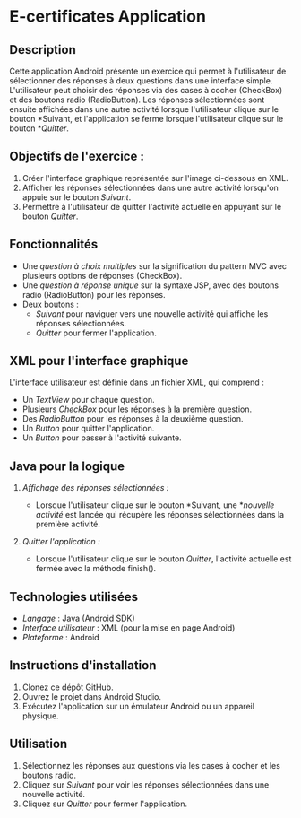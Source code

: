 # E-certificates Application

## Description
Cette application Android présente un exercice qui permet à l'utilisateur de sélectionner des réponses à deux questions dans une interface simple. L'utilisateur peut choisir des réponses via des cases à cocher (CheckBox) et des boutons radio (RadioButton). Les réponses sélectionnées sont ensuite affichées dans une autre activité lorsque l'utilisateur clique sur le bouton *Suivant, et l'application se ferme lorsque l'utilisateur clique sur le bouton **Quitter*.

## Objectifs de l'exercice :
1. Créer l'interface graphique représentée sur l'image ci-dessous en XML.
2. Afficher les réponses sélectionnées dans une autre activité lorsqu'on appuie sur le bouton *Suivant*.
3. Permettre à l'utilisateur de quitter l'activité actuelle en appuyant sur le bouton *Quitter*.

## Fonctionnalités
- Une *question à choix multiples* sur la signification du pattern MVC avec plusieurs options de réponses (CheckBox).
- Une *question à réponse unique* sur la syntaxe JSP, avec des boutons radio (RadioButton) pour les réponses.
- Deux boutons :
  - *Suivant* pour naviguer vers une nouvelle activité qui affiche les réponses sélectionnées.
  - *Quitter* pour fermer l'application.

## XML pour l'interface graphique

L'interface utilisateur est définie dans un fichier XML, qui comprend :
- Un *TextView* pour chaque question.
- Plusieurs *CheckBox* pour les réponses à la première question.
- Des *RadioButton* pour les réponses à la deuxième question.
- Un *Button* pour quitter l'application.
- Un *Button* pour passer à l'activité suivante.

## Java pour la logique

1. *Affichage des réponses sélectionnées :*
   - Lorsque l'utilisateur clique sur le bouton *Suivant, une **nouvelle activité* est lancée qui récupère les réponses sélectionnées dans la première activité.
  
2. *Quitter l'application :*
   - Lorsque l'utilisateur clique sur le bouton *Quitter*, l'activité actuelle est fermée avec la méthode finish().


## Technologies utilisées
- *Langage* : Java (Android SDK)
- *Interface utilisateur* : XML (pour la mise en page Android)
- *Plateforme* : Android

## Instructions d'installation
1. Clonez ce dépôt GitHub.
2. Ouvrez le projet dans Android Studio.
3. Exécutez l'application sur un émulateur Android ou un appareil physique.

## Utilisation
1. Sélectionnez les réponses aux questions via les cases à cocher et les boutons radio.
2. Cliquez sur *Suivant* pour voir les réponses sélectionnées dans une nouvelle activité.
3. Cliquez sur *Quitter* pour fermer l'application.
